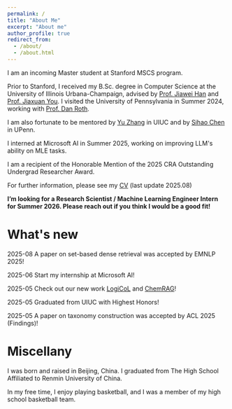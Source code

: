 ```yaml
---
permalink: /
title: "About Me"
excerpt: "About me"
author_profile: true
redirect_from: 
  - /about/
  - /about.html
---
```


I am an incoming Master student at Stanford MSCS program. 

Prior to Stanford, I received my B.Sc. degree in Computer Science at the University of Illinois Urbana-Champaign, advised by [Prof. Jiawei Han](http://hanj.cs.illinois.edu/) and [Prof. Jiaxuan You](https://cs.stanford.edu/people/jiaxuan/). 
I visited the University of Pennsylvania in Summer 2024, working with [Prof. Dan Roth](https://www.seas.upenn.edu/~danroth/).

I am also fortunate to be mentored by [Yu Zhang](https://yuzhimanhua.github.io/) in UIUC and by [Sihao Chen](https://sihaoc.github.io/) in UPenn.

I interned at Microsoft AI in Summer 2025, working on improving LLM's ability on MLE tasks. 

I am a recipient of the Honorable Mention of the 2025 CRA Outstanding Undergrad Researcher Award.

For further information, please see my [CV](https://docs.google.com/document/d/1unCRIw5049pvZWEdNxPGmRLdSeABWuQUAyOloLWYcfI/edit?usp=sharing) (last update 2025.08)

**I’m looking for a Research Scientist / Machine Learning Engineer Intern for Summer 2026. Please reach out if you think I would be a good fit!**

What's new
======
2025-08 A paper on set-based dense retrieval was accepted by EMNLP 2025! 

2025-06 Start my internship at Microsoft AI!

2025-05 Check out our new work [LogiCoL](https://arxiv.org/pdf/2505.19588) and [ChemRAG](https://www.arxiv.org/pdf/2505.07671)! 

2025-05 Graduated from UIUC with Highest Honors! 

2025-05 A paper on taxonomy construction was accepted by ACL 2025 (Findings)! 


Miscellany
======
I was born and raised in Beijing, China. I graduated from The High School Affiliated to Renmin University of China.

In my free time, I enjoy playing basketball, and I was a member of my high school basketball team. 


